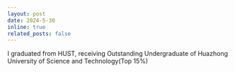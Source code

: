 ```yaml
---
layout: post
date: 2024-5-30 
inline: true
related_posts: false
---
```

I graduated from HUST, receiving Outstanding Undergraduate of Huazhong University of Science and Technology(Top 15%)